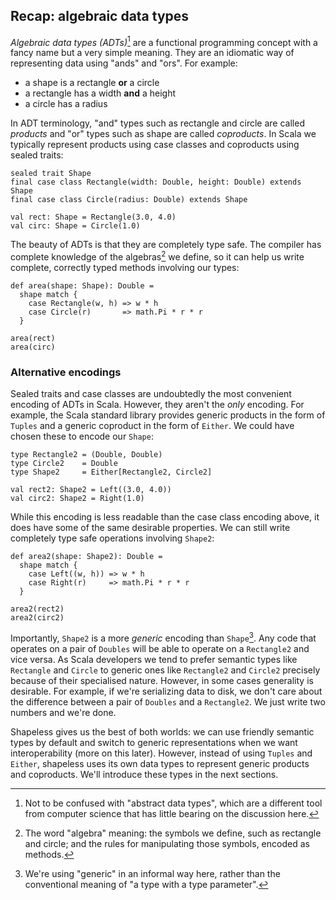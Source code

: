 ## Recap: algebraic data types

*Algebraic data types (ADTs)*[^adts]
are a functional programming concept
with a fancy name but a very simple meaning.
They are an idiomatic way of representing data
using "ands" and "ors". For example:

 - a shape is a rectangle **or** a circle
 - a rectangle has a width **and** a height
 - a circle has a radius

[^adts]: Not to be confused with "abstract data types",
which are a different tool from computer science
that has little bearing on the discussion here.

In ADT terminology,
"and" types such as rectangle and circle are called *products*
and "or" types such as shape are called *coproducts*.
In Scala we typically represent products using
case classes and coproducts using sealed traits:

```tut:book:silent
sealed trait Shape
final case class Rectangle(width: Double, height: Double) extends Shape
final case class Circle(radius: Double) extends Shape

val rect: Shape = Rectangle(3.0, 4.0)
val circ: Shape = Circle(1.0)
```

The beauty of ADTs is that they are completely type safe.
The compiler has complete knowledge of the algebras[^algebra] we define,
so it can help us write complete,
correctly typed methods involving our types:

[^algebra]: The word "algebra" meaning: the symbols we define, such as rectangle and circle; and the rules for manipulating those symbols, encoded as methods.

```tut:book:silent
def area(shape: Shape): Double =
  shape match {
    case Rectangle(w, h) => w * h
    case Circle(r)       => math.Pi * r * r
  }
```

```tut:book
area(rect)
area(circ)
```

### Alternative encodings

Sealed traits and case classes are undoubtedly
the most convenient encoding of ADTs in Scala.
However, they aren't the *only* encoding.
For example, the Scala standard library provides
generic products in the form of `Tuples`
and a generic coproduct in the form of `Either`.
We could have chosen these to encode our `Shape`:

```tut:book:silent
type Rectangle2 = (Double, Double)
type Circle2    = Double
type Shape2     = Either[Rectangle2, Circle2]

val rect2: Shape2 = Left((3.0, 4.0))
val circ2: Shape2 = Right(1.0)
```

While this encoding is less readable than the case class encoding above,
it does have some of the same desirable properties.
We can still write completely type safe operations involving `Shape2`:

```tut:book:silent
def area2(shape: Shape2): Double =
  shape match {
    case Left((w, h)) => w * h
    case Right(r)     => math.Pi * r * r
  }
```

```tut:book
area2(rect2)
area2(circ2)
```

Importantly, `Shape2` is a more *generic* encoding than `Shape`[^generic].
Any code that operates on a pair of `Doubles`
will be able to operate on a `Rectangle2` and vice versa.
As Scala developers we tend to prefer
semantic types like `Rectangle` and `Circle`
to generic ones like `Rectangle2` and `Circle2`
precisely because of their specialised nature.
However, in some cases generality is desirable.
For example, if we're serializing data to disk,
we don't care about the difference
between a pair of `Doubles` and a `Rectangle2`.
We just write two numbers and we're done.

Shapeless gives us the best of both worlds:
we can use friendly semantic types by default
and switch to generic representations
when we want interoperability (more on this later).
However, instead of using `Tuples` and `Either`,
shapeless uses its own data types to represent
generic products and coproducts.
We'll introduce these types in the next sections.

[^generic]: We're using "generic" in an informal way here,
rather than the conventional meaning of
"a type with a type parameter".
